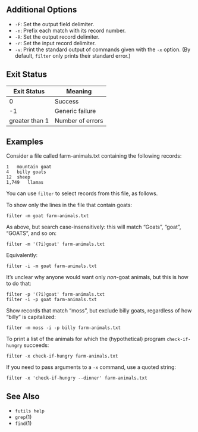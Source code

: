## Additional Options

* `-F`: Set the output field delimiter.
* `-n`: Prefix each match with its record number.
* `-R`: Set the output record delimiter.
* `-r`: Set the input record delimiter.
* `-v`: Print the standard output of commands given with the `-x` option. (By
  default, `filter` only prints their standard error.)

## Exit Status

| Exit Status    | Meaning            |
|----------------|--------------------|
|              0 | Success            |
|             -1 | Generic failure    |
| greater than 1 | Number of errors   |

## Examples

Consider a file called farm-animals.txt containing the following records:

```
1	mountain goat
4	billy goats
12	sheep
1,749	llamas
```

You can use `filter` to select records from this file, as follows.

To show only the lines in the file that contain goats:

```
filter -m goat farm-animals.txt
```

As above, but search case-insensitively: this will match “Goats”, “goat”,
“GOATS”, and so on:

```
filter -m '(?i)goat' farm-animals.txt
```

Equivalently:

```
filter -i -m goat farm-animals.txt
```

It’s unclear why anyone would want only *non*-goat animals, but this is how to
do that:

```
filter -p '(?i)goat' farm-animals.txt
filter -i -p goat farm-animals.txt
```

Show records that match “moss”, but exclude billy goats, regardless of how
“billy” is capitalized:

```
filter -m moss -i -p billy farm-animals.txt
```

To print a list of the animals for which the (hypothetical) program
`check-if-hungry` succeeds:

```
filter -x check-if-hungry farm-animals.txt
```

If you need to pass arguments to a `-x` command, use a quoted string:

```
filter -x 'check-if-hungry --dinner' farm-animals.txt
```

## See Also

* `futils help`
* `grep`(1)
* `find`(1)
